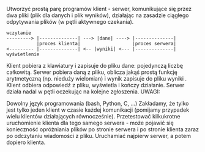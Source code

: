 Utworzyć prostą parę programów klient - serwer, komunikujące się przez dwa pliki (plik dla danych i plik wyników), działając na zasadzie ciągłego odpytywania plików (w pętli aktywnego czekania).

 
    wczytanie                     
    ---------> |--------------| ---> |dane| ----> |--------------|
               |proces klienta|                   |proces serwera|
    <--------- |--------------| <-- |wyniki| <--- |--------------|
    wyświetlenie                   
                               
Klient pobiera z klawiatury i zapisuje do pliku dane: pojedynczą liczbę całkowitą. Serwer pobiera daną z pliku, oblicza jakąś prostą funkcję arytmetyczną (np. nieduży wielomian) i wynik zapisuje do pliku wyniki . Klient odbiera odpowiedź z pliku, wyświetla i kończy działanie. Serwer działa nadal w pętli oczekując na kolejne zgłoszenia.
UWAGI:

Dowolny język programowania (bash, Python, C, ...)
Zakładamy, że tylko jest tylko  jeden klient w czasie każdej komunikacji (pomijamy przypadek wielu klientów działających równocześnie).
 Przetestować kilkukrotne uruchomienie klienta dla tego samego serwera - może pojawić się konieczność opróżniania plików po stronie serwera i po stronie klienta zaraz po odczytaniu wiadomości z pliku.
Uruchamiać najpierw serwer, a potem dopiero klienta.
